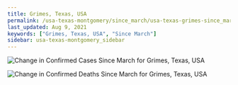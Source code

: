 ```yaml
---
title: Grimes, Texas, USA
permalink: /usa-texas-montgomery/since_march/usa-texas-grimes-since_march.html
last_updated: Aug 9, 2021
keywords: ["Grimes, Texas, USA", "Since March"]
sidebar: usa-texas-montgomery_sidebar
---
```


![Change in Confirmed Cases Since March for Grimes, Texas, USA](/covid_tracker/images/graphs/usa-texas-grimes-delta_confirmed-since_march_graph.png)

![Change in Confirmed Deaths Since March for Grimes, Texas, USA](/covid_tracker/images/graphs/usa-texas-grimes-delta_deaths-since_march_graph.png)
